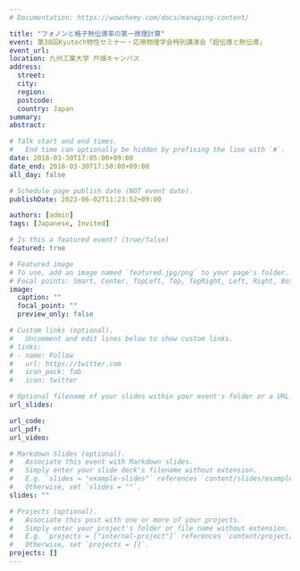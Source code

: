 ```yaml
---
# Documentation: https://wowchemy.com/docs/managing-content/

title: "フォノンと格子熱伝導率の第一原理計算"
event: 第38回Kyutech物性セミナー・応用物理学会特別講演会「超伝導と熱伝導」
event_url:
location: 九州工業大学 戸畑キャンパス
address:
  street:
  city:
  region:
  postcode:
  country: Japan
summary:
abstract:

# Talk start and end times.
#   End time can optionally be hidden by prefixing the line with `#`.
date: 2018-03-30T17:05:00+09:00
date_end: 2018-03-30T17:50:00+09:00
all_day: false

# Schedule page publish date (NOT event date).
publishDate: 2023-06-02T11:23:52+09:00

authors: [admin]
tags: [Japanese, Invited]

# Is this a featured event? (true/false)
featured: true

# Featured image
# To use, add an image named `featured.jpg/png` to your page's folder. 
# Focal points: Smart, Center, TopLeft, Top, TopRight, Left, Right, BottomLeft, Bottom, BottomRight.
image:
  caption: ""
  focal_point: ""
  preview_only: false

# Custom links (optional).
#   Uncomment and edit lines below to show custom links.
# links:
# - name: Follow
#   url: https://twitter.com
#   icon_pack: fab
#   icon: twitter

# Optional filename of your slides within your event's folder or a URL.
url_slides:

url_code:
url_pdf:
url_video:

# Markdown Slides (optional).
#   Associate this event with Markdown slides.
#   Simply enter your slide deck's filename without extension.
#   E.g. `slides = "example-slides"` references `content/slides/example-slides.md`.
#   Otherwise, set `slides = ""`.
slides: ""

# Projects (optional).
#   Associate this post with one or more of your projects.
#   Simply enter your project's folder or file name without extension.
#   E.g. `projects = ["internal-project"]` references `content/project/deep-learning/index.md`.
#   Otherwise, set `projects = []`.
projects: []
---
```

